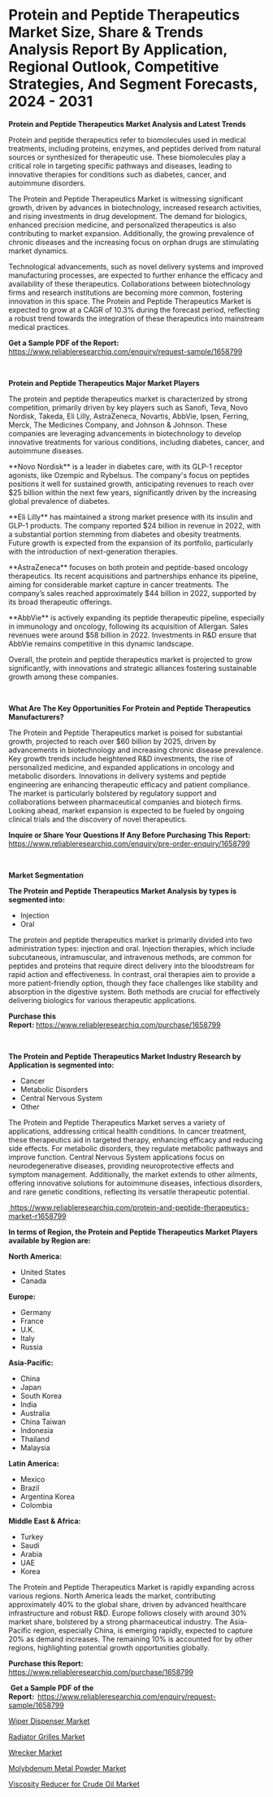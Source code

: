 <p><h1>Protein and Peptide Therapeutics Market Size, Share & Trends Analysis Report By Application, Regional Outlook, Competitive Strategies, And Segment Forecasts, 2024 - 2031</h1></p><p><strong>Protein and Peptide Therapeutics Market Analysis and Latest Trends</strong></p>
<p><p>Protein and peptide therapeutics refer to biomolecules used in medical treatments, including proteins, enzymes, and peptides derived from natural sources or synthesized for therapeutic use. These biomolecules play a critical role in targeting specific pathways and diseases, leading to innovative therapies for conditions such as diabetes, cancer, and autoimmune disorders. </p><p>The Protein and Peptide Therapeutics Market is witnessing significant growth, driven by advances in biotechnology, increased research activities, and rising investments in drug development. The demand for biologics, enhanced precision medicine, and personalized therapeutics is also contributing to market expansion. Additionally, the growing prevalence of chronic diseases and the increasing focus on orphan drugs are stimulating market dynamics. </p><p>Technological advancements, such as novel delivery systems and improved manufacturing processes, are expected to further enhance the efficacy and availability of these therapeutics. Collaborations between biotechnology firms and research institutions are becoming more common, fostering innovation in this space. The Protein and Peptide Therapeutics Market is expected to grow at a CAGR of 10.3% during the forecast period, reflecting a robust trend towards the integration of these therapeutics into mainstream medical practices.</p></p>
<p><strong>Get a Sample PDF of the Report:&nbsp;</strong> <a href="https://www.reliableresearchiq.com/enquiry/request-sample/1658799?utm_campaign=1877&utm_medium=2&utm_source=Github&utm_content=ia&utm_term=09122024&utm_id=protein-and-peptide-therapeutics">https://www.reliableresearchiq.com/enquiry/request-sample/1658799</a></p>
<p>&nbsp;</p>
<p><strong>Protein and Peptide Therapeutics Major Market Players</strong></p>
<p><p>The protein and peptide therapeutics market is characterized by strong competition, primarily driven by key players such as Sanofi, Teva, Novo Nordisk, Takeda, Eli Lilly, AstraZeneca, Novartis, AbbVie, Ipsen, Ferring, Merck, The Medicines Company, and Johnson & Johnson. These companies are leveraging advancements in biotechnology to develop innovative treatments for various conditions, including diabetes, cancer, and autoimmune diseases.</p><p>**Novo Nordisk** is a leader in diabetes care, with its GLP-1 receptor agonists, like Ozempic and Rybelsus. The company's focus on peptides positions it well for sustained growth, anticipating revenues to reach over $25 billion within the next few years, significantly driven by the increasing global prevalence of diabetes.</p><p>**Eli Lilly** has maintained a strong market presence with its insulin and GLP-1 products. The company reported $24 billion in revenue in 2022, with a substantial portion stemming from diabetes and obesity treatments. Future growth is expected from the expansion of its portfolio, particularly with the introduction of next-generation therapies.</p><p>**AstraZeneca** focuses on both protein and peptide-based oncology therapeutics. Its recent acquisitions and partnerships enhance its pipeline, aiming for considerable market capture in cancer treatments. The company’s sales reached approximately $44 billion in 2022, supported by its broad therapeutic offerings.</p><p>**AbbVie** is actively expanding its peptide therapeutic pipeline, especially in immunology and oncology, following its acquisition of Allergan. Sales revenues were around $58 billion in 2022. Investments in R&D ensure that AbbVie remains competitive in this dynamic landscape.</p><p>Overall, the protein and peptide therapeutics market is projected to grow significantly, with innovations and strategic alliances fostering sustainable growth among these companies.</p></p>
<p>&nbsp;</p>
<p><strong>What Are The Key Opportunities For Protein and Peptide Therapeutics Manufacturers?</strong></p>
<p><p>The Protein and Peptide Therapeutics market is poised for substantial growth, projected to reach over $60 billion by 2025, driven by advancements in biotechnology and increasing chronic disease prevalence. Key growth trends include heightened R&D investments, the rise of personalized medicine, and expanded applications in oncology and metabolic disorders. Innovations in delivery systems and peptide engineering are enhancing therapeutic efficacy and patient compliance. The market is particularly bolstered by regulatory support and collaborations between pharmaceutical companies and biotech firms. Looking ahead, market expansion is expected to be fueled by ongoing clinical trials and the discovery of novel therapeutics.</p></p>
<p><strong>Inquire or Share Your Questions If Any Before Purchasing This Report:</strong> <a href="https://www.reliableresearchiq.com/enquiry/pre-order-enquiry/1658799?utm_campaign=1877&utm_medium=2&utm_source=Github&utm_content=ia&utm_term=09122024&utm_id=protein-and-peptide-therapeutics">https://www.reliableresearchiq.com/enquiry/pre-order-enquiry/1658799</a></p>
<p>&nbsp;</p>
<p><strong>Market Segmentation</strong></p>
<p><strong>The Protein and Peptide Therapeutics Market Analysis by types is segmented into:</strong></p>
<p><ul><li>Injection</li><li>Oral</li></ul></p>
<p><p>The protein and peptide therapeutics market is primarily divided into two administration types: injection and oral. Injection therapies, which include subcutaneous, intramuscular, and intravenous methods, are common for peptides and proteins that require direct delivery into the bloodstream for rapid action and effectiveness. In contrast, oral therapies aim to provide a more patient-friendly option, though they face challenges like stability and absorption in the digestive system. Both methods are crucial for effectively delivering biologics for various therapeutic applications.</p></p>
<p><strong>Purchase this Report:&nbsp;</strong><a href="https://www.reliableresearchiq.com/purchase/1658799?utm_campaign=1877&utm_medium=2&utm_source=Github&utm_content=ia&utm_term=09122024&utm_id=protein-and-peptide-therapeutics">https://www.reliableresearchiq.com/purchase/1658799</a></p>
<p>&nbsp;</p>
<p><strong>The Protein and Peptide Therapeutics Market Industry Research by Application is segmented into:</strong></p>
<p><ul><li>Cancer</li><li>Metabolic Disorders</li><li>Central Nervous System</li><li>Other</li></ul></p>
<p><p>The Protein and Peptide Therapeutics Market serves a variety of applications, addressing critical health conditions. In cancer treatment, these therapeutics aid in targeted therapy, enhancing efficacy and reducing side effects. For metabolic disorders, they regulate metabolic pathways and improve function. Central Nervous System applications focus on neurodegenerative diseases, providing neuroprotective effects and symptom management. Additionally, the market extends to other ailments, offering innovative solutions for autoimmune diseases, infectious disorders, and rare genetic conditions, reflecting its versatile therapeutic potential.</p></p>
<p><a href="https://www.reliableresearchiq.com/protein-and-peptide-therapeutics-market-r1658799?utm_campaign=1877&utm_medium=2&utm_source=Github&utm_content=ia&utm_term=09122024&utm_id=protein-and-peptide-therapeutics">&nbsp;https://www.reliableresearchiq.com/protein-and-peptide-therapeutics-market-r1658799</a></p>
<p><strong>In terms of Region, the Protein and Peptide Therapeutics Market Players available by Region are:</strong></p>
<p>
    <p> <strong> North America: </strong>
        <ul>
            <li>United States</li>
            <li>Canada</li>
        </ul>
        </p> 
    <p> <strong> Europe: </strong>
        <ul>
            <li>Germany</li>
            <li>France</li>
            <li>U.K.</li>
            <li>Italy</li>
            <li>Russia</li>
        </ul>
        </p> 
    <p> <strong> Asia-Pacific: </strong>
        <ul>
            <li>China</li>
            <li>Japan</li>
            <li>South Korea</li>
            <li>India</li>
            <li>Australia</li>
            <li>China Taiwan</li>
            <li>Indonesia</li>
            <li>Thailand</li>
            <li>Malaysia</li>
        </ul>
        </p> 
    <p> <strong> Latin America: </strong>
        <ul>
            <li>Mexico</li>
            <li>Brazil</li>
            <li>Argentina Korea</li>
            <li>Colombia</li>
        </ul>
        </p> 
    <p> <strong> Middle East & Africa: </strong>
        <ul>
            <li>Turkey</li>
            <li>Saudi</li>
            <li>Arabia</li>
            <li>UAE</li>
            <li>Korea</li>
        </ul>
    </p>
    </p>
<p><p>The Protein and Peptide Therapeutics Market is rapidly expanding across various regions. North America leads the market, contributing approximately 40% to the global share, driven by advanced healthcare infrastructure and robust R&D. Europe follows closely with around 30% market share, bolstered by a strong pharmaceutical industry. The Asia-Pacific region, especially China, is emerging rapidly, expected to capture 20% as demand increases. The remaining 10% is accounted for by other regions, highlighting potential growth opportunities globally.</p></p>
<p><strong>Purchase this Report: </strong><a href="https://www.reliableresearchiq.com/purchase/1658799?utm_campaign=1877&utm_medium=2&utm_source=Github&utm_content=ia&utm_term=09122024&utm_id=protein-and-peptide-therapeutics">https://www.reliableresearchiq.com/purchase/1658799</a></p>
<p>&nbsp;<strong>Get a Sample PDF of the Report:&nbsp;&nbsp;</strong><a href="https://www.reliableresearchiq.com/enquiry/request-sample/1658799?utm_campaign=1877&utm_medium=2&utm_source=Github&utm_content=ia&utm_term=09122024&utm_id=protein-and-peptide-therapeutics">https://www.reliableresearchiq.com/enquiry/request-sample/1658799</a></p>
<p><strong></strong></p>
<p><p><a href="https://www.linkedin.com/pulse/providing-industry-analysis-andforecasts-between-2024-2031-yi6ae?utm_campaign=1877&utm_medium=2&utm_source=Github&utm_content=ia&utm_term=09122024&utm_id=protein-and-peptide-therapeutics">Wiper Dispenser Market</a></p><p><a href="https://www.linkedin.com/pulse/th-score-market-0ptye?utm_campaign=1877&utm_medium=2&utm_source=Github&utm_content=ia&utm_term=09122024&utm_id=protein-and-peptide-therapeutics">Radiator Grilles Market</a></p><p><a href="https://www.linkedin.com/pulse/examining-future-wrecker-market-trend-analysis-forecasted-d9are?utm_campaign=1877&utm_medium=2&utm_source=Github&utm_content=ia&utm_term=09122024&utm_id=protein-and-peptide-therapeutics">Wrecker Market</a></p><p><a href="https://www.linkedin.com/pulse/th-score-market-0ptye?utm_campaign=1877&utm_medium=2&utm_source=Github&utm_content=ia&utm_term=09122024&utm_id=protein-and-peptide-therapeutics">Molybdenum Metal Powder Market</a></p><p><a href="https://www.linkedin.com/pulse/th-score-market-0ptye?utm_campaign=1877&utm_medium=2&utm_source=Github&utm_content=ia&utm_term=09122024&utm_id=protein-and-peptide-therapeutics">Viscosity Reducer for Crude Oil Market</a></p></p>